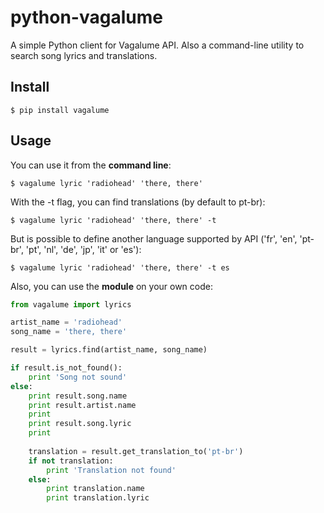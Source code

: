 # python-vagalume

A simple Python client for Vagalume API. Also a command-line utility to search
song lyrics and translations.

## Install

    $ pip install vagalume

## Usage 

You can use it from the **command line**:

    $ vagalume lyric 'radiohead' 'there, there'
    
With the -t flag, you can find translations (by default to pt-br):

    $ vagalume lyric 'radiohead' 'there, there' -t

But is possible to define another language supported by API ('fr', 'en', 'pt-br', 'pt', 'nl', 'de', 'jp', 'it' or 'es'):

    $ vagalume lyric 'radiohead' 'there, there' -t es

Also, you can use the **module** on your own code:

```python
from vagalume import lyrics

artist_name = 'radiohead'
song_name = 'there, there'

result = lyrics.find(artist_name, song_name)

if result.is_not_found():
    print 'Song not sound'
else:
    print result.song.name
    print result.artist.name
    print
    print result.song.lyric
    print
    
    translation = result.get_translation_to('pt-br')
    if not translation:
        print 'Translation not found'
    else:
        print translation.name
        print translation.lyric
```
